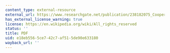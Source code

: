 ```yaml
---
content_type: external-resource
external_url: https://www.researchgate.net/publication/238182075_Cooperation_on_International_Rivers
has_external_license_warning: true
license: https://en.wikipedia.org/wiki/All_rights_reserved
status: ''
title: PDF
uid: e18eb556-5ce7-42c7-af51-5de90e633180
wayback_url: ''
---
```

